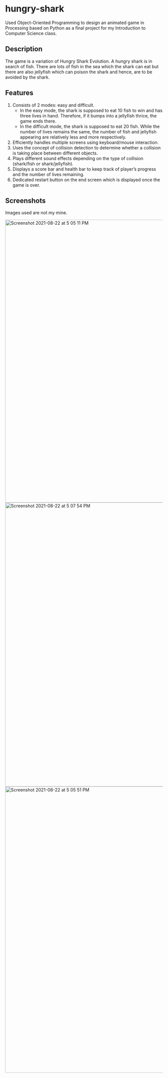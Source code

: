 # hungry-shark
Used Object-Oriented Programming to design an animated game in Processing based on Python as a final project for my Introduction to Computer Science class. 

## Description
The game is a variation of Hungry Shark Evolution. A hungry shark is in search of fish. There are lots of fish in the sea which the shark can eat but there are also jellyfish which can poison the shark and hence, are to be avoided by the shark.

## Features
1. Consists of 2 modes: easy and difficult. 
   * In the easy mode, the shark is supposed to eat 10 fish to win and has three lives in hand. Therefore, if it bumps into a jellyfish thrice, the game ends there.      
   * In the difficult mode, the shark is supposed to eat 20 fish. While the number of lives remains the same, the number of fish and jellyfish appearing are relatively less and more respectively. 
2. Efficiently handles multiple screens using keyboard/mouse interaction.
3. Uses the concept of collision detection to determine whether a collision is taking place between different objects.
4. Plays different sound effects depending on the type of collision (shark/fish or shark/jellyfish).
5. Displays a score bar and health bar to keep track of player’s progress and the number of lives remaining.
6. Dedicated restart button on the end screen which is displayed once the game is over.

## Screenshots
Images used are not my mine.

<img width="902" alt="Screenshot 2021-08-22 at 5 05 11 PM" src="https://user-images.githubusercontent.com/81231340/130353680-b2c8670e-9866-4ceb-b09d-ac11d2fb1636.png">
<img width="906" alt="Screenshot 2021-08-22 at 5 07 54 PM" src="https://user-images.githubusercontent.com/81231340/130353703-345c012d-e0df-4052-8491-5f620b2964f3.png">
<img width="913" alt="Screenshot 2021-08-22 at 5 05 51 PM" src="https://user-images.githubusercontent.com/81231340/130353708-5e06f882-25a8-4a30-9872-3dbe672608ca.png">
